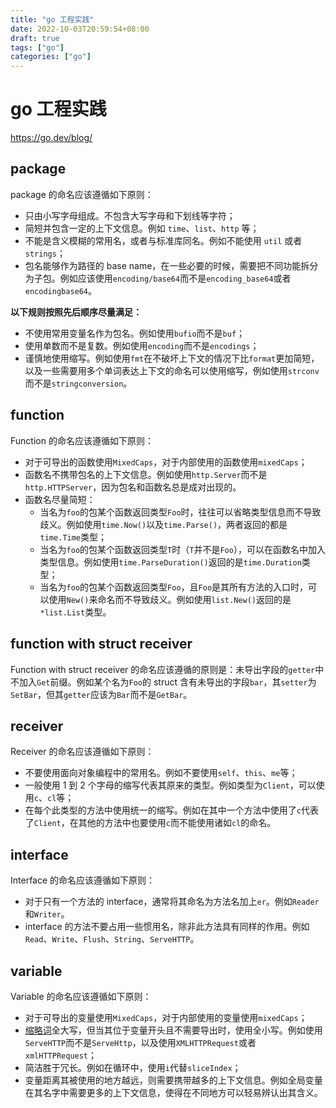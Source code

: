 ```yaml
---
title: "go 工程实践"
date: 2022-10-03T20:59:54+08:00
draft: true
tags: ["go"]
categories: ["go"]
---
```






# go 工程实践



https://go.dev/blog/





## package

package 的命名应该遵循如下原则：

- 只由小写字母组成。不包含大写字母和下划线等字符；
- 简短并包含一定的上下文信息。例如 `time`、`list`、`http` 等；
- 不能是含义模糊的常用名，或者与标准库同名。例如不能使用 `util` 或者`strings`；
- 包名能够作为路径的 base name，在一些必要的时候，需要把不同功能拆分为子包。例如应该使用`encoding/base64`而不是`encoding_base64`或者`encodingbase64`。



**以下规则按照先后顺序尽量满足：**

- 不使用常用变量名作为包名。例如使用`bufio`而不是`buf`；
- 使用单数而不是复数。例如使用`encoding`而不是`encodings`；
- 谨慎地使用缩写。例如使用`fmt`在不破坏上下文的情况下比`format`更加简短，以及一些需要用多个单词表达上下文的命名可以使用缩写，例如使用`strconv`而不是`stringconversion`。



## function



Function 的命名应该遵循如下原则：

- 对于可导出的函数使用`MixedCaps`，对于内部使用的函数使用`mixedCaps`；
- 函数名不携带包名的上下文信息。例如使用`http.Server`而不是`http.HTTPServer`，因为包名和函数名总是成对出现的。
- 函数名尽量简短：
  - 当名为`foo`的包某个函数返回类型`Foo`时，往往可以省略类型信息而不导致歧义。例如使用`time.Now()`以及`time.Parse()`，两者返回的都是`time.Time`类型；
  - 当名为`foo`的包某个函数返回类型`T`时（`T`并不是`Foo`），可以在函数名中加入类型信息。例如使用`time.ParseDuration()`返回的是`time.Duration`类型；
  - 当名为`foo`的包某个函数返回类型`Foo`，且`Foo`是其所有方法的入口时，可以使用`New()`来命名而不导致歧义。例如使用`list.New()`返回的是`*list.List`类型。



## function with struct receiver

Function with struct receiver 的命名应该遵循的原则是：未导出字段的`getter`中不加入`Get`前缀。例如某个名为`Foo`的 struct 含有未导出的字段`bar`，其`setter`为`SetBar`，但其`getter`应该为`Bar`而不是`GetBar`。



## receiver

Receiver 的命名应该遵循如下原则：

- 不要使用面向对象编程中的常用名。例如不要使用`self`、`this`、`me`等；
- 一般使用 1 到 2 个字母的缩写代表其原来的类型。例如类型为`Client`，可以使用`c`、`cl`等；
- 在每个此类型的方法中使用统一的缩写。例如在其中一个方法中使用了`c`代表了`Client`，在其他的方法中也要使用`c`而不能使用诸如`cl`的命名。





## interface

Interface 的命名应该遵循如下原则：

- 对于只有一个方法的 interface，通常将其命名为方法名加上`er`。例如`Reader`和`Writer`。
- interface 的方法不要占用一些惯用名，除非此方法具有同样的作用。例如`Read`、`Write`、`Flush`、`String`、`ServeHTTP`。





## variable

Variable 的命名应该遵循如下原则：

- 对于可导出的变量使用`MixedCaps`，对于内部使用的变量使用`mixedCaps`；
- [缩略词](https://link.juejin.cn/?target=https%3A%2F%2Fgithub.com%2Fgolang%2Fgo%2Fwiki%2FCodeReviewComments%23initialisms)全大写，但当其位于变量开头且不需要导出时，使用全小写。例如使用`ServeHTTP`而不是`ServeHttp`，以及使用`XMLHTTPRequest`或者`xmlHTTPRequest`；
- 简洁胜于冗长。例如在循环中，使用`i`代替`sliceIndex`；
- 变量距离其被使用的地方越远，则需要携带越多的上下文信息。例如全局变量在其名字中需要更多的上下文信息，使得在不同地方可以轻易辨认出其含义。
